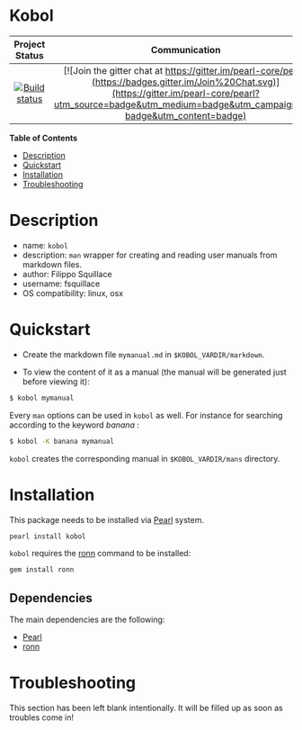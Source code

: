 Kobol
=====

|Project Status|Communication|
|:-----------:|:-----------:|
|[![Build status](https://api.travis-ci.org/pearl-hub/kobol.png?branch=master)](https://travis-ci.org/pearl-hub/kobol) | [![Join the gitter chat at https://gitter.im/pearl-core/pearl](https://badges.gitter.im/Join%20Chat.svg)](https://gitter.im/pearl-core/pearl?utm_source=badge&utm_medium=badge&utm_campaign=pr-badge&utm_content=badge) |

**Table of Contents**
- [Description](#description)
- [Quickstart](#quickstart)
- [Installation](#installation)
- [Troubleshooting](#troubleshooting)

Description
===========

- name: `kobol`
- description: `man` wrapper for creating and reading user manuals from markdown files.
- author: Filippo Squillace
- username: fsquillace
- OS compatibility: linux, osx

Quickstart
==========

- Create the markdown file `mymanual.md` in `$KOBOL_VARDIR/markdown`.

- To view the content of it as a manual (the manual will be generated just before viewing it):

```sh
$ kobol mymanual
```

Every `man` options can be used in `kobol` as well.
For instance for searching according to the keyword *banana* :

```sh
$ kobol -K banana mymanual
```

`kobol` creates the corresponding manual in `$KOBOL_VARDIR/mans` directory.


Installation
============
This package needs to be installed via [Pearl](https://github.com/pearl-core/pearl) system.

```sh
pearl install kobol
```

`kobol` requires the [ronn](https://github.com/rtomayko/ronn)
command to be installed:

```sh
gem install ronn
```

Dependencies
------------
The main dependencies are the following:

- [Pearl](https://github.com/pearl-core/pearl)
- [ronn](https://github.com/rtomayko/ronn)

Troubleshooting
===============
This section has been left blank intentionally.
It will be filled up as soon as troubles come in!
